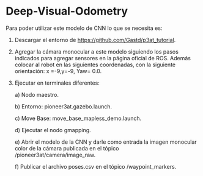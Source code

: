 # Deep-Visual-Odometry

Para poder utilizar este modelo de CNN lo que se necesita es:

1) Descargar el entorno de https://github.com/Gastd/p3at_tutorial.

2) Agregar la cámara monocular a este modelo siguiendo los pasos indicados para agregar sensores en la página oficial de ROS. Además colocar al robot en las siguientes coordenadas, con la siguiente orientación:
   x =-9,y=-9, Yaw= 0.0.

4) Ejecutar en terminales diferentes:

   a) Nodo maestro.
   
   b) Entorno: pioneer3at.gazebo.launch.
   
   c) Move Base: move_base_mapless_demo.launch.

   d) Ejecutar el nodo gmapping.

   e) Abrir el modelo de la CNN y darle como entrada la imagen monocular color de la cámara publicada en el tópico /pioneer3at/camera/image_raw.

   f) Publicar el archivo poses.csv en el tópico /waypoint_markers.

